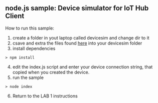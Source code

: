 ## node.js sample: Device simulator for IoT Hub Client

How to run this sample:

1. create a folder in yout laptop called devicesim and change dir to it
2. csave and extra the files found [here](https://github.com/lucarv/connfac-lab/blob/master/Device_Simulator/node/Archive.zip) into your devicesim folder
3. install dependencies
```
> npm install
```
4. edit the index.js script and enter your device connection string, that copied when you created the device.
5. run the sample
```
> node index
```
6. Return to the LAB 1 instructions

